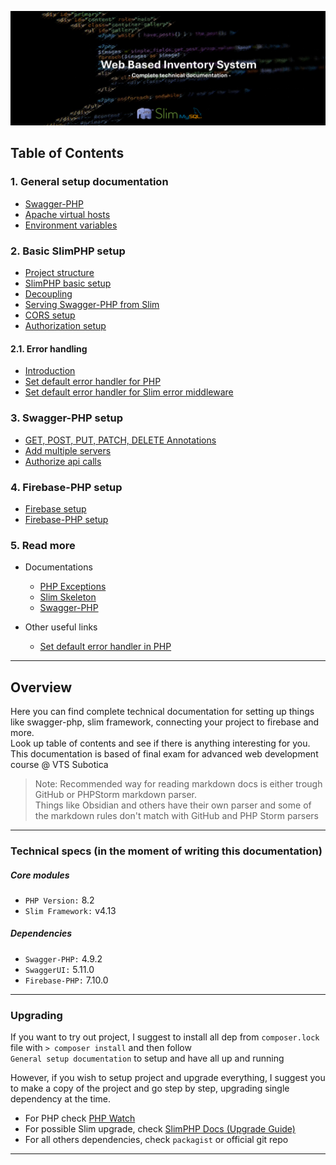 ![header.png](./images/docsHeading.png)

## Table of Contents

### 1. General setup documentation
- [Swagger-PHP](pages/swagger-php-doc.md)
- [Apache virtual hosts](pages/virhost.md)
- [Environment variables](pages/env-vars.md)

### 2. Basic SlimPHP setup
- [Project structure](pages/project-structure.md)
- [SlimPHP basic setup](pages/slimphp.md)
- [Decoupling]()
- [Serving Swagger-PHP from Slim](pages/slimswaggerphp.md)
- [CORS setup](pages/cors.md)
- [Authorization setup](pages/auth.md)

#### 2.1. Error handling
- [Introduction](pages/introduction.md)
- [Set default error handler for PHP](pages/defaultErrorHandler.md)
- [Set default error handler for Slim error middleware](pages/slimerrormiddleware.php)

### 3. Swagger-PHP setup
- [GET, POST, PUT, PATCH, DELETE Annotations](pages/writing-annotations)
- [Add multiple servers](pages/swagger-servers.md)
- [Authorize api calls](pages/autorize-swagger.md)

### 4. Firebase-PHP setup
- [Firebase setup](pages/firebase.md)
- [Firebase-PHP setup](pages/firebase-php.md)

### 5. Read more 
- Documentations
  - [PHP Exceptions](https://www.php.net/manual/en/reserved.exceptions.php)
  - [Slim Skeleton](https://odan.github.io/slim4-skeleton/)
  - [Swagger-PHP](https://zircote.github.io/swagger-php/)

- Other useful links
  - [Set default error handler in PHP]()
---

## Overview

Here you can find complete technical documentation for setting up things like swagger-php, slim framework, connecting your project to firebase and more. <br/>
Look up table of contents and see if there is anything interesting for you. <br/>
This documentation is based of final exam for advanced web development course @ VTS Subotica

> Note: Recommended way for reading markdown docs is either trough GitHub or PHPStorm markdown parser. <br/>
Things like Obsidian and others have their own parser and some of the markdown rules don't match with GitHub and PHP Storm parsers

---

### Technical specs (in the moment of writing this documentation)

##### Core modules

- `PHP Version:` 8.2
- `Slim Framework:` v4.13

##### Dependencies
- `Swagger-PHP:` 4.9.2
- `SwaggerUI:` 5.11.0
- `Firebase-PHP:` 7.10.0

---

### Upgrading

If you want to try out project, I suggest to install all dep from `composer.lock` file with `> composer install` and then follow <br/>
`General setup documentation` to setup and have all up and running

However, if you wish to setup project and upgrade everything, I suggest you to make a copy of the project and go step by step, upgrading single dependency at the time. <br/>
- For PHP check [PHP Watch](https://php.watch/versions)
- For possible Slim upgrade, check [SlimPHP Docs (Upgrade Guide)](https://www.slimframework.com/docs/v4/start/upgrade.html)
- For all others dependencies, check `packagist` or official git repo

---